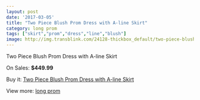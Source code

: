 ```yaml
---
layout: post
date: '2017-03-05'
title: "Two Piece Blush Prom Dress with A-line Skirt"
category: long prom
tags: ["skirt","prom","dress","line","blush"]
image: http://img.transblink.com/24128-thickbox_default/two-piece-blush-prom-dress-with-a-line-skirt.jpg
---
```

Two Piece Blush Prom Dress with A-line Skirt

On Sales: **$449.99**
<a href="https://www.transblink.com/en/long-prom/7645-two-piece-blush-prom-dress-with-a-line-skirt.html"><amp-img layout="responsive" width="600" height="600" src="//img.transblink.com/24128-thickbox_default/two-piece-blush-prom-dress-with-a-line-skirt.jpg" alt="Two Piece Blush Prom Dress with A-line Skirt 0" /></a>
<a href="https://www.transblink.com/en/long-prom/7645-two-piece-blush-prom-dress-with-a-line-skirt.html"><amp-img layout="responsive" width="600" height="600" src="//img.transblink.com/24131-thickbox_default/two-piece-blush-prom-dress-with-a-line-skirt.jpg" alt="Two Piece Blush Prom Dress with A-line Skirt 1" /></a>
<a href="https://www.transblink.com/en/long-prom/7645-two-piece-blush-prom-dress-with-a-line-skirt.html"><amp-img layout="responsive" width="600" height="600" src="//img.transblink.com/24130-thickbox_default/two-piece-blush-prom-dress-with-a-line-skirt.jpg" alt="Two Piece Blush Prom Dress with A-line Skirt 2" /></a>
<a href="https://www.transblink.com/en/long-prom/7645-two-piece-blush-prom-dress-with-a-line-skirt.html"><amp-img layout="responsive" width="600" height="600" src="//img.transblink.com/24129-thickbox_default/two-piece-blush-prom-dress-with-a-line-skirt.jpg" alt="Two Piece Blush Prom Dress with A-line Skirt 3" /></a>

Buy it: [Two Piece Blush Prom Dress with A-line Skirt](https://www.transblink.com/en/long-prom/7645-two-piece-blush-prom-dress-with-a-line-skirt.html "Two Piece Blush Prom Dress with A-line Skirt")

View more: [long prom](https://www.transblink.com/en/58-long-prom "long prom")